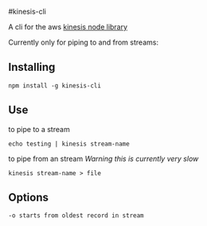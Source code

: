 #kinesis-cli

A cli for the aws [kinesis node library](https://github.com/mhart/kinesis)

Currently only for piping to and from streams:

## Installing

```
npm install -g kinesis-cli
```

## Use

to pipe to a stream
```
echo testing | kinesis stream-name
```

to pipe from an stream *Warning this is currently very slow*
```
kinesis stream-name > file
```

## Options

`-o starts from oldest record in stream`
